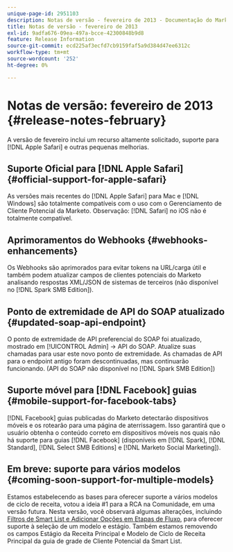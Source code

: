 ```yaml
---
unique-page-id: 2951103
description: Notas de versão - fevereiro de 2013 - Documentação do Marketo - Documentação do produto
title: Notas de versão - fevereiro de 2013
exl-id: 9adfa676-09ea-497a-bcce-42300848b9d8
feature: Release Information
source-git-commit: ecd225af3ecfd7cb9159faf5a9d384d47ee6312c
workflow-type: tm+mt
source-wordcount: '252'
ht-degree: 0%

---
```


# Notas de versão: fevereiro de 2013 {#release-notes-february}

A versão de fevereiro inclui um recurso altamente solicitado, suporte para [!DNL Apple Safari] e outras pequenas melhorias.

## Suporte Oficial para [!DNL Apple Safari] {#official-support-for-apple-safari}

As versões mais recentes do [!DNL Apple Safari] para Mac e [!DNL Windows] são totalmente compatíveis com o uso com o Gerenciamento de Cliente Potencial da Marketo. Observação: [!DNL Safari] no iOS não é totalmente compatível.

## Aprimoramentos do Webhooks {#webhooks-enhancements}

Os Webhooks são aprimorados para evitar tokens na URL/carga útil e também podem atualizar campos de clientes potenciais do Marketo analisando respostas XML/JSON de sistemas de terceiros (não disponível no [!DNL Spark SMB Edition]).

## Ponto de extremidade de API do SOAP atualizado {#updated-soap-api-endpoint}

O ponto de extremidade de API preferencial do SOAP foi atualizado, mostrado em [!UICONTROL Admin] -> API do SOAP. Atualize suas chamadas para usar este novo ponto de extremidade. As chamadas de API para o endpoint antigo foram descontinuadas, mas continuarão funcionando. (API do SOAP não disponível no [!DNL Spark SMB Edition])

## Suporte móvel para [!DNL Facebook] guias {#mobile-support-for-facebook-tabs}

[!DNL Facebook] guias publicadas do Marketo detectarão dispositivos móveis e os rotearão para uma página de aterrissagem. Isso garantirá que o usuário obtenha o conteúdo correto em dispositivos móveis nos quais não há suporte para guias [!DNL Facebook] (disponíveis em [!DNL Spark], [!DNL Standard], [!DNL Select SMB Editions] e [!DNL Marketo Social Marketing]).

## Em breve: suporte para vários modelos {#coming-soon-support-for-multiple-models}

Estamos estabelecendo as bases para oferecer suporte a vários modelos de ciclo de receita, votou a ideia #1 para a RCA na Comunidade, em uma versão futura. Nesta versão, você observará algumas alterações, incluindo [Filtros de Smart List e Adicionar Opções em Etapas de Fluxo](/help/marketo/product-docs/reporting/revenue-cycle-analytics/revenue-cycle-models/find-all-leads-in-a-revenue-cycle-model.md), para oferecer suporte à seleção de um modelo e estágio. Também estamos removendo os campos Estágio da Receita Principal e Modelo de Ciclo de Receita Principal da guia de grade de Cliente Potencial da Smart List.

